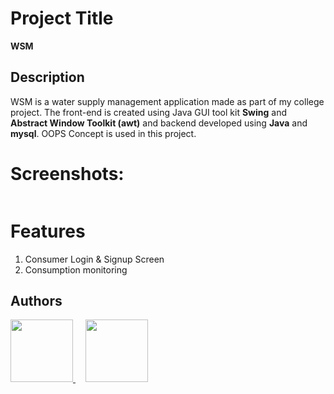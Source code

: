 

# Project Title

**WSM**

## Description

WSM is a water supply management application made as part of my college project. The front-end is created using Java GUI tool kit **Swing** and **Abstract Window Toolkit (awt)** and backend developed using **Java** and **mysql**.
OOPS Concept is used in this project.

# Screenshots:

<div>
  <img src=""></img>
</div>

# Features

<ol>
  <li>Consumer Login & Signup Screen</li>
  <li>Consumption monitoring</li>
</ol>  

## Authors

<a href="https://github.com/HarivigneshA">
  <img src="https://avatars.githubusercontent.com/u/69417101?v=4" width=100px/>
</a>
<span>&nbsp;&nbsp;&nbsp;</span>
<a href="https://github.com/sankeerthan27">
  <img src="https://avatars.githubusercontent.com/u/68860991?v=4"  width=100px  /> 
</a>

